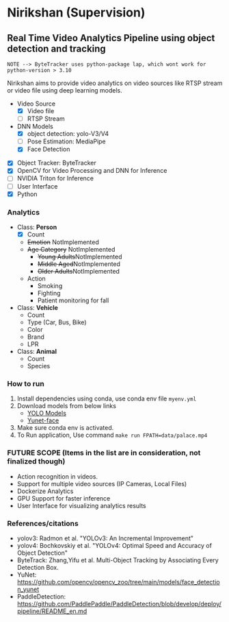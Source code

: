 # Nirikshan (Supervision)
## Real Time Video Analytics Pipeline using object detection and tracking 

    NOTE --> ByteTracker uses python-package lap, which wont work for python-version > 3.10

Nirikshan aims to provide video analytics on video sources like RTSP stream or video file using deep learning models.

- Video Source
  - [x] Video file
  - [ ] RTSP Stream
- DNN Models
  - [x] object detection: yolo-V3/V4
  - [ ] Pose Estimation: MediaPipe
  - [x] Face Detection
- [x] Object Tracker: ByteTracker
- [x] OpenCV for Video Processing and DNN for Inference
- [ ] NVIDIA Triton for Inference
- [ ] User Interface
- [x] Python

### Analytics
- Class: **Person**
  - [x] Count 
  - ~~Emotion~~ NotImplemented
  - ~~Age Category~~ NotImplemented
    - ~~Young Adults~~NotImplemented
    - ~~Middle Aged~~NotImplemented
    - ~~Older Adults~~NotImplemented
  - Action
    - Smoking
    - Fighting
    - Patient monitoring for fall
- Class: **Vehicle**
   - Count
   - Type (Car, Bus, Bike)
   - Color
   - Brand
   - LPR
- Class: **Animal**
  - Count
  - Species

### How to run
1. Install dependencies using conda, use conda env file `myenv.yml`
3. Download models from below links
    - [YOLO Models](https://github.com/AlexeyAB/darknet?tab=readme-ov-file#pre-trained-models)
    - [Yunet-face](https://github.com/opencv/opencv_zoo/tree/main/models/face_detection_yunet)
4. Make sure conda env is activated.
5. To Run application, Use command `make run FPATH=data/palace.mp4`

### FUTURE SCOPE (Items in the list are in consideration, not finalized though)
- Action recognition in videos.
- Support for multiple video sources (IP Cameras, Local Files)
- Dockerize Analytics
- GPU Support for faster inference
- User Interface for visualizing analytics results

### References/citations
- yolov3: Radmon et al. "YOLOv3: An Incremental Improvement"
- yolov4: Bochkovskiy et al. "YOLOv4: Optimal Speed and Accuracy of Object Detection"
- ByteTrack: Zhang,Yifu et al. Multi-Object Tracking by Associating Every Detection Box.
- YuNet: https://github.com/opencv/opencv_zoo/tree/main/models/face_detection_yunet
- PaddleDetection: https://github.com/PaddlePaddle/PaddleDetection/blob/develop/deploy/pipeline/README_en.md
